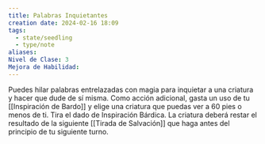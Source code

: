 ```yaml
---
title: Palabras Inquietantes
creation date: 2024-02-16 18:09
tags:
  - state/seedling
  - type/note
aliases: 
Nivel de Clase: 3
Mejora de Habilidad:
---
```

Puedes hilar palabras entrelazadas con magia para inquietar a una criatura y hacer que dude de sí
misma.
Como acción adicional, gasta un uso de tu [[Inspiración de Bardo]] y elige una criatura que puedas ver a 60 pies o menos de ti. Tira el dado de Inspiración Bárdica.
La criatura deberá restar el resultado de la siguiente [[Tirada de Salvación]] que haga antes del principio de tu siguiente turno.

